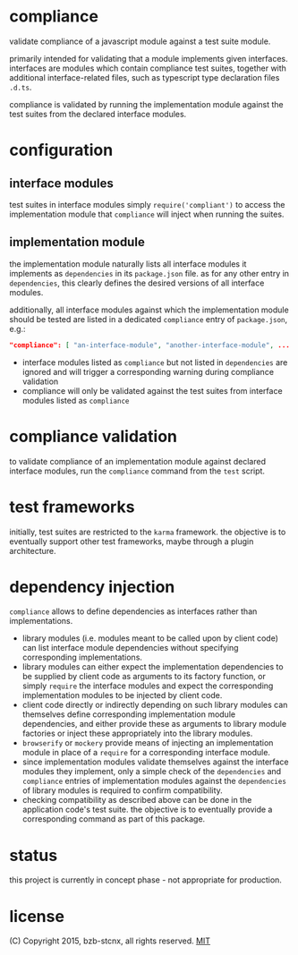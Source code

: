 # compliance
validate compliance of a javascript module against a test suite module.

primarily intended for validating that a module implements given interfaces.
interfaces are modules which contain compliance test suites,
together with additional interface-related files,
such as typescript type declaration files `.d.ts`.

compliance is validated by running the implementation module against the test suites from the declared interface modules.

# configuration
## interface modules
test suites in interface modules simply `require('compliant')` to access the implementation module
that `compliance` will inject when running the suites.

## implementation module
the implementation module naturally lists all interface modules it implements as `dependencies` in its `package.json` file.
as for any other entry in `dependencies`, this clearly defines the desired versions of all interface modules.

additionally, all interface modules against which the implementation module should be tested are listed in a dedicated `compliance` entry of `package.json`, e.g.:
```json
"compliance": [ "an-interface-module", "another-interface-module", ... ]
```
* interface modules listed as `compliance` but not listed in `dependencies` are ignored and will trigger a corresponding warning during compliance validation
* compliance will only be validated against the test suites from interface modules listed as `compliance`

# compliance validation
to validate compliance of an implementation module against declared interface modules,
run the `compliance` command from the `test` script.

# test frameworks
initially, test suites are restricted to the `karma` framework.
the objective is to eventually support other test frameworks, maybe through a plugin architecture.

# dependency injection
`compliance` allows to define dependencies as interfaces rather than implementations.
* library modules (i.e. modules meant to be called upon by client code) can list interface module dependencies without specifying corresponding implementations.
* library modules can either expect the implementation dependencies to be supplied by client code as arguments to its factory function, or simply `require` the interface modules and expect the corresponding implementation modules to be injected by client code.
* client code directly or indirectly depending on such library modules can themselves define corresponding implementation module dependencies, and either provide these as arguments to library module factories or inject these appropriately into the library modules.
* `browserify` or `mockery` provide means of injecting an implementation module in place of a `require` for a corresponding interface module.
* since implementation modules validate themselves against the interface modules they implement, only a simple check of the `dependencies` and `compliance` entries of implementation modules against the `dependencies` of library modules is required to confirm compatibility.
* checking compatibility as described above can be done in the application code's test suite.
the objective is to eventually provide a corresponding command as part of this package.

# status
this project is currently in concept phase - not appropriate for production.

# license
(C) Copyright 2015, bzb-stcnx,
all rights reserved.
[MIT](./LICENSE)
